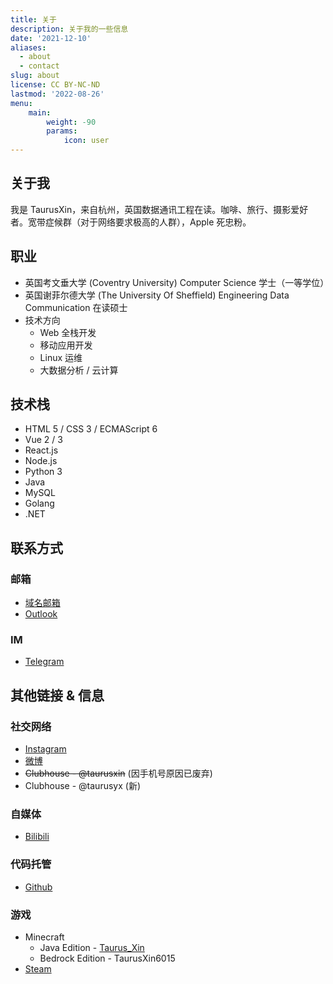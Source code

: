 ```yaml
---
title: 关于
description: 关于我的一些信息
date: '2021-12-10'
aliases:
  - about
  - contact
slug: about
license: CC BY-NC-ND
lastmod: '2022-08-26'
menu:
    main: 
        weight: -90
        params:
            icon: user
---
```


## 关于我

我是 TaurusXin，来自杭州，英国数据通讯工程在读。咖啡、旅行、摄影爱好者。宽带症候群（对于网络要求极高的人群），Apple 死忠粉。


## 职业

- 英国考文垂大学 (Coventry University) Computer Science 学士（一等学位）
- 英国谢菲尔德大学 (The University Of Sheffield) Engineering Data Communication 在读硕士
- 技术方向
  - Web 全栈开发
  - 移动应用开发
  - Linux 运维
  - 大数据分析 / 云计算

## 技术栈

- HTML 5 / CSS 3 / ECMAScript 6
- Vue 2 / 3
- React.js
- Node.js
- Python 3
- Java
- MySQL
- Golang
- .NET

## 联系方式

### 邮箱

- [域名邮箱](mailto:i@mail.taurusxin.com)
- [Outlook](mailto:taurusxin@outlook.com)

### IM

- [Telegram](https://t.me/taurusxin)

## 其他链接 & 信息

### 社交网络

- [Instagram](https://www.instagram.com/taurus_yx/)
- [微博](https://weibo.cn/2201650115/profile)
- ~~Clubhouse - @taurusxin~~ (因手机号原因已废弃)
- Clubhouse - @taurusyx (新)

### 自媒体

- [Bilibili](https://space.bilibili.com/4360325)

### 代码托管

- [Github](https://github.com/taurusxin)

### 游戏

- Minecraft
  - Java Edition - [Taurus_Xin](https://namemc.com/profile/Taurus_Xin.1)
  - Bedrock Edition - TaurusXin6015
- [Steam](https://steamcommunity.com/id/taurusyx/)
